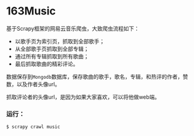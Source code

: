 # 163Music

基于Scrapy框架的网易云音乐爬虫，大致爬虫流程如下：

- 以歌手页为索引页，抓取到全部歌手；
- 从全部歌手页抓取到全部专辑；
- 通过所有专辑抓取到所有歌曲；
- 最后抓取歌曲的精彩评论。

数据保存到`Mongodb`数据库，保存歌曲的歌手，歌名，专辑，和热评的作者，赞数，以及作者头像url。

抓取评论者的头像url，是因为如果大家喜欢，可以将他做web端。

### 运行：

```
$ scrapy crawl music
```


